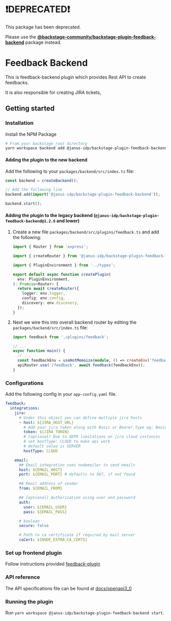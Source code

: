 # ❗DEPRECATED❗

This package has been deprecated.

Please use the **[@backstage-community/backstage-plugin-feedback-backend](https://github.com/backstage/community-plugins/tree/main/workspaces/feedback/plugins/feedback-backend)** package instead.

# Feedback Backend

This is feedback-backend plugin which provides Rest API to create feedbacks.

It is also responsible for creating JIRA tickets,

## Getting started

### Installation

Install the NPM Package

```bash
# From your backstage root directory
yarn workspace backend add @janus-idp/backstage-plugin-feedback-backend
```

#### Adding the plugin to the new backend

Add the following to your `packages/backend/src/index.ts` file:

```ts title="packages/backend/src/index.ts"
const backend = createBackend();

// Add the following line
backend.add(import('@janus-idp/backstage-plugin-feedback-backend'));

backend.start();
```

#### Adding the plugin to the legacy backend (`@janus-idp/backstage-plugin-feedback-backend@1.2.6` and lower)

1. Create a new file `packages/backend/src/plugins/feedback.ts` and add the following:

   ```ts title="packages/backend/src/plugins/feedback.ts"
   import { Router } from 'express';

   import { createRouter } from '@janus-idp/backstage-plugin-feedback-backend';

   import { PluginEnvironment } from '../types';

   export default async function createPlugin(
     env: PluginEnvironment,
   ): Promise<Router> {
     return await createRouter({
       logger: env.logger,
       config: env.config,
       discovery: env.discovery,
     });
   }
   ```

2. Next we wire this into overall backend router by editing the `packages/backend/src/index.ts` file:

   ```ts title="packages/backend/src/index.ts"
   import feedback from './plugins/feedback';

   // ...
   async function main() {
     // ...
     const feedbackEnv = useHotMemoize(module, () => createEnv('feedback'));
     apiRouter.use('/feedback', await feedback(feedbackEnv));
   }
   ```

### Configurations

Add the following config in your `app-config.yaml` file.

```yaml
feedback:
  integrations:
    jira:
      # Under this object you can define multiple jira hosts
      - host: ${JIRA_HOST_URL}
        # Add your jira token along with Basic or Bearer type eg: Basic/Bearer <token>
        token: ${JIRA_TOKEN}
        # (optional) Due to GDPR limitations on jira cloud instances
        # set hostType: CLOUD to make api work
        # default value is SERVER
        hostType: CLOUD

    email:
      ## Email integration uses nodemailer to send emails
      host: ${EMAIL_HOST}
      port: ${EMAIL_PORT} # defaults to 587, if not found

      ## Email address of sender
      from: ${EMAIL_FROM}

      ## [optional] Authorization using user and password
      auth:
        user: ${EMAIL_USER}
        pass: ${EMAIL_PASS}

      # boolean
      secure: false

      # Path to ca certificate if required by mail server
      caCert: ${NODE_EXTRA_CA_CERTS}
```

### Set up frontend plugin

Follow instructions provided [feedback-plugin](../feedback/README.md)

### API reference

The API specifications file can be found at [docs/openapi3_0](./docs/openapi3_0.yaml)

### Running the plugin

Run `yarn workspace @janus-idp/backstage-plugin-feedback-backend start`.
